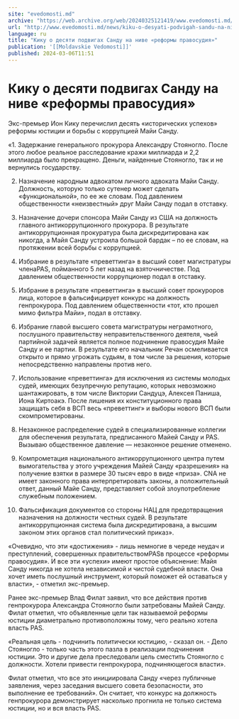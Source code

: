 ```yaml
---
site: "evedomosti.md"
archive: "https://web.archive.org/web/20240325121419/www.evedomosti.md/news/kiku-o-desyati-podvigah-sandu-na-nive-reformy-pravosudiya"
url: "http://www.evedomosti.md/news/kiku-o-desyati-podvigah-sandu-na-nive-reformy-pravosudiya"
language: ru
title: "Кику о десяти подвигах Санду на ниве «реформы правосудия»"
publication: '[[Moldavskie Vedomosti]]'
published: 2024-03-06T11:51
---
```


# Кику о десяти подвигах Санду на ниве «реформы правосудия»

Экс-премьер Ион Кику перечислил десять «исторических успехов» реформы юстиции и борьбы с коррупцией Майи Санду.

«1. Задержание генерального прокурора Александру Стояногло. После этого любое реальное расследование кражи миллиарда и 2,2 миллиарда было прекращено. Деньги, найденные Стояногло, так и не вернулись государству.

2. Назначение народным адвокатом личного адвоката Майи Санду. Должность, которую только сутенер может сделать «функциональной», по ее же словам. Под давлением общественности «неизвестный» друг Майи Санду подал в отставку.

3. Назначение дочери спонсора Майи Санду из США на должность главного антикоррупционного прокурора. В результате антикоррупционная прокуратура была дискредитирована как никогда, а Майя Санду устроила большой бардак – по ее словам, на протяжении всей борьбы с коррупцией.

4. Избрание в результате «преветтинга» в высший совет магистратуры членаPAS, пойманного 5 лет назад на взяточничестве. Под давлением общественности коррупционер подал в отставку.

5. Избрание в результате «преветтинга» в высший совет прокуроров лица, которое в фальсифицирует конкурс на должность генпрокурора. Под давлением общественности «тот, кто прошел мимо фильтра Майи», подал в отставку.

6. Избрание главой высшего совета магистратуры неграмотного, послушного правительству неправительственного деятеля, чьей партийной задачей является полное подчинение правосудия Майе Санду и ее партии. В результате его начальник Речан осмеливается открыто и прямо угрожать судьям, в том числе за решения, которые непосредственно направлены против него.

7. Использование «преветтинга» для исключения из системы молодых судей, имеющих безупречную репутацию, которых невозможно шантажировать, в том числе Виктории Сандуцэ, Алексея Паниша, Иона Киртоакэ. После лишения их конституционного права защищать себя в ВСП весь «преветтинг» и выборы нового ВСП были скомпрометированы.

8. Незаконное распределение судей в специализированные коллегии для обеспечения результата, предписанного Майей Санду и PAS. Вызываю общественное давление — незаконное решение отменено.

9. Компрометация национального антикоррупционного центра путем вымогательства у этого учреждения Майей Санду «разрешения» на получение взятки в размере 30 тысяч евро в виде «приза». CNA не имеет законного права интерпретировать законы, а положительный ответ, данный Майе Санду, представляет собой злоупотребление служебным положением.

10. Фальсификация документов со стороны НАЦ для предотвращения назначения на должности честных судей. В результате антикоррупционная система была дискредитирована, а высшим законом этих органов стал политический приказ».

«Очевидно, что эти «достижения» - лишь немногие в череде неудач и преступлений, совершенных правительствомPASв процессе «реформы правосудия». И все эти «успехи» имеют простое объяснение: Майя Санду никогда не хотела независимой и чистой судебной власти. Она хочет иметь послушный инструмент, который поможет ей оставаться у власти», - отметил экс-премьер.

Ранее экс-премьер Влад Филат заявил, что все действия против генпрокурора Александра Стояногло были затребованы Майей Санду. Филат отметил, что объявленные цели так называемой реформы юстиции диаметрально противоположны тому, чего реально хотела власть PAS.

«Реальная цель - подчинить политически юстицию, - сказал он. - Дело Стояногло - только часть этого пазла в реализации подчинения юстиции. Это и другие дела преследовали цель сместить Стояногло с должности. Хотели привести генпрокурора, подчиняющегося власти».

Филат отметил, что все это инициировала Санду «через публичные заявления, через заседания высшего совета безопасности, это выполнение ее требований». Он считает, что конкурс на должность генпрокурора демонстрирует насколько прогнила не только система юстиции, но и вся власть PAS.